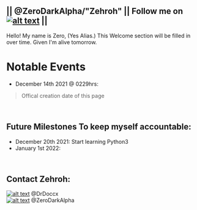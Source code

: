 ## || @ZeroDarkAlpha/"Zehroh" || Follow me on [![alt text][1.1]][1] ||

Hello! My name is Zero, (Yes Alias.) This Welcome section will be filled in over time. Given I'm alive tomorrow.


# Notable Events
 -  December 14th 2021 @ 0229hrs:

>  Offical creation date of this page

<br>

## Future Milestones To keep myself accountable:
- December 20th 2021: Start learning Python3
- January 1st 2022: 
<br>

## Contact Zehroh:
<!-- Social Media calls -->  
[![alt text][1.1]][1]  @DrDoccx <br>
[![alt text][6.1]][6]  @ZeroDarkAlpha <br>
<!-- links to social media icons -->   
<!-- icons with padding -->  
[1.1]: http://i.imgur.com/tXSoThF.png (twitter icon with padding)    
[6.1]: http://i.imgur.com/0o48UoR.png (github icon with padding)  
<!-- icons without padding -->  
[1.2]: http://i.imgur.com/wWzX9uB.png (twitter icon without padding)   
[6.2]: http://i.imgur.com/9I6NRUm.png (github icon without padding)  
<!-- links to your social media accounts -->  
<!-- update these accordingly -->  
[1]: http://www.twitter.com/DrDocxx
[6]: http://www.github.com/ZeroDarkAlpha

<!-- End of Developer Section -->  
